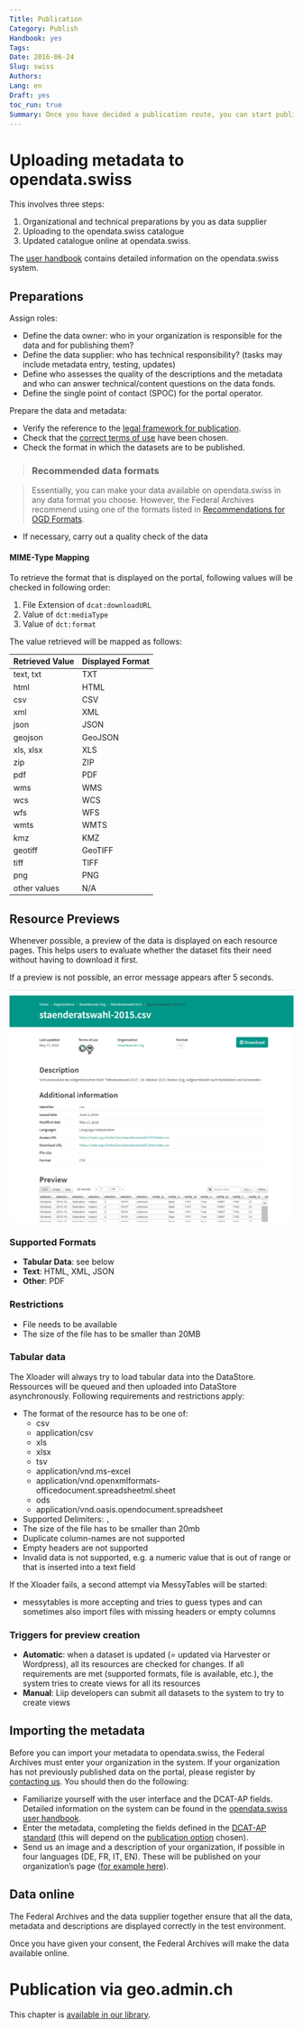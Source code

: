 ```yaml
---
Title: Publication
Category: Publish
Handbook: yes
Tags:
Date: 2016-06-24
Slug: swiss
Authors:
Lang: en
Draft: yes
toc_run: true
Summary: Once you have decided a publication route, you can start publishing open data. This is done in most cases directly on opendata.swiss. If you wish to publish geographic data, this happens via geo.admin.ch. Once you have selected your publication option, you need to upload the metadata to opendata.swiss.
---
```


<a name="opendataswiss"></a>
# Uploading metadata to opendata.swiss

This involves three steps:

1. Organizational and technical preparations by you as data supplier
2. Uploading to the opendata.swiss catalogue
3. Updated catalogue online at opendata.swiss.

The [user handbook](/en/library/opendataswiss-userguide) contains detailed information on the opendata.swiss system.

## Preparations

Assign roles:

- Define the data owner: who in your organization is responsible for the data and for publishing them?  
- Define the data supplier: who has technical responsibility? (tasks may include metadata entry, testing, updates)
- Define who assesses the quality of the descriptions and the metadata and who can answer technical/content questions on the data fonds.
- Define the single point of contact (SPOC) for the portal operator.

Prepare the data and metadata:

- Verify the reference to the [legal framework for publication](/en/prepare/frameworks).
- Check that the [correct terms of use](/en/prepare/terms) have been chosen.
- Check the format in which the datasets are to be published.

> ### Recommended data formats

> Essentially, you can make your data available on opendata.swiss in any data format you choose. However, the Federal Archives recommend using one of the formats listed in [Recommendations for OGD Formats](/en/library/empfehlungen-formate).

- If necessary, carry out a quality check of the data

#### MIME-Type Mapping
To retrieve the format that is displayed on the portal, following values will be checked in following order:

1. File Extension of `dcat:downloadURL`
2. Value of `dct:mediaType`
3. Value of `dct:format`

The value retrieved will be mapped as follows:

| Retrieved Value | Displayed Format |
|-------------|-----------|
| text, txt   | TXT       |
| html        | HTML      |
| csv         | CSV       |
| xml         | XML       |
| json        | JSON      |
| geojson     | GeoJSON   |
| xls, xlsx   | XLS       |
| zip         | ZIP       |
| pdf         | PDF       |
| wms         | WMS       |
| wcs         | WCS       |
| wfs         | WFS       |
| wmts        | WMTS      |
| kmz         | KMZ       |
| geotiff     | GeoTIFF   |
| tiff        | TIFF      |
| png         | PNG       |
| other values| N/A       |

## Resource Previews
Whenever possible, a preview of the data is displayed on each resource pages. This helps users to evaluate whether the dataset fits their need without having to download it first. 

If a preview is not possible, an error message appears after 5 seconds. 

![Example of a CSV-Preview](../../images/example-csv-preview.png)

### Supported Formats

* **Tabular Data**: see below
* **Text**: HTML, XML, JSON
* **Other**: PDF

### Restrictions

* File needs to be available
* The size of the file has to be smaller than 20MB

### Tabular data
The Xloader will always try to load tabular data into the DataStore. Ressources will be queued and then uploaded into DataStore asynchronously. Following requirements and restrictions apply:

* The format of the resource has to be one of:
	* csv
	* application/csv
	* xls
	* xlsx
	* tsv
	* application/vnd.ms-excel
	* application/vnd.openxmlformats-officedocument.spreadsheetml.sheet
	* ods
	* application/vnd.oasis.opendocument.spreadsheet
* Supported Delimiters: `,`
* The size of the file has to be smaller than 20mb
* Duplicate column-names are not supported
* Empty headers are not supported
* Invalid data is not supported, e.g. a numeric value that is out of range or that is inserted into a text field

If the Xloader fails, a second attempt via MessyTables will be started:
* messytables is more accepting and tries to guess types and can sometimes also import files with missing headers or empty columns

### Triggers for preview creation
* **Automatic**: when a dataset is updated (= updated via Harvester or Wordpress), all its resources are checked for changes. If all requirements are met (supported formats, file is available, etc.), the system tries to create views for all its resources 
* **Manual**: Liip developers can submit all datasets to the system to try to create views

## Importing the metadata

Before you can import your metadata to opendata.swiss, the Federal Archives must enter your organization in the system. If your organization has not previously published data on the portal, please register by [contacting us](mailto:opendata@bar.admin.ch). You should then do the following:

- Familiarize yourself with the user interface and the DCAT-AP fields. Detailed information on the system can be found in the [opendata.swiss user handbook](/en/library/opendataswiss-userguide).
- Enter the metadata, completing the fields defined in the [DCAT-AP standard](/en/library/ch-dcat-ap) (this will depend on the [publication option](/en/publish/options) chosen).
- Send us an image and a description of your organization, if possible in four languages (DE, FR, IT, EN). These will be published on your organization’s page ([for example here](https://opendata.swiss/en/organization/schweizerisches-bundesarchiv-bar)).

## Data online

The Federal Archives and the data supplier together ensure that all the data, metadata and descriptions are displayed correctly in the test environment.

Once you have given your consent, the Federal Archives will make the data available online.

<a name="geoadmin"></a>
# Publication via geo.admin.ch

This chapter is [available in our library](/en/library/geodaten-publikation).
